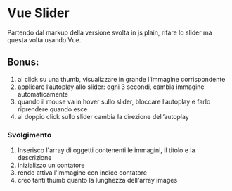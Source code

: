 # Vue Slider

Partendo dal markup della versione svolta in js plain, rifare lo slider ma questa volta usando Vue.

## **Bonus:**

1. al click su una thumb, visualizzare in grande l’immagine corrispondente
2. applicare l’autoplay allo slider: ogni 3 secondi, cambia immagine automaticamente
3. quando il mouse va in hover sullo slider, bloccare l’autoplay e farlo riprendere quando esce
4. al doppio click sullo slider cambia la direzione dell’autoplay

### Svolgimento

1. Inserisco l'array di oggetti contenenti le immagini, il titolo e la descrizione
2. inizializzo un contatore
3. rendo attiva l'immagine con indice contatore
4. creo tanti thumb quanto la lunghezza dell'array images
